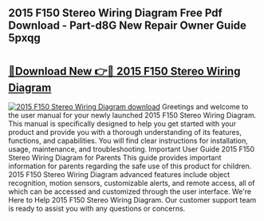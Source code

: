 ## 2015 F150 Stereo Wiring Diagram Free Pdf Download - Part-d8G New Repair Owner Guide 5pxqg

# <h2><a href="http://dftpfl.blite.top/?on=2015+F150+Stereo+Wiring+Diagram">🔗Download New 👉🔴 2015 F150 Stereo Wiring Diagram</a></h2>

[![2015 F150 Stereo Wiring Diagram download](https://i.imgur.com/lujVjoI.png)](http://dftpfl.blite.top/?on=2015+F150+Stereo+Wiring+Diagram)
Greetings and welcome to the user manual for your newly launched 2015 F150 Stereo Wiring Diagram. This manual is specifically designed to help you get started with your product and provide you with a thorough understanding of its features, functions, and capabilities. You will find clear instructions for installation, usage, maintenance, and troubleshooting. Important User Guide 2015 F150 Stereo Wiring Diagram for Parents This guide provides important information for parents regarding the safe use of this product for children. 2015 F150 Stereo Wiring Diagram advanced features include object recognition, motion sensors, customizable alerts, and remote access, all of which can be accessed and customized through the user interface. We're Here to Help 2015 F150 Stereo Wiring Diagram. Our customer support team is ready to assist you with any questions or concerns.
